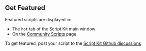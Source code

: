 <meta sectionIndex="2">
<meta url="https://github.com/johnlindquist/kit/discussions/803">
<meta id="D_kwDOEu7MBc4AP9TZ">
<meta title="Get Featured">
<meta section="Share Scripts">
<meta i="0">    
<meta path="docs/get-featured">

## Get Featured

Featured scripts are displayed in:

- The `hot` tab of the Script Kit main window
- On the [Community Scripts](https://www.scriptkit.com/scripts) page

To get featured, post your script to the [Script Kit Github discussions](https://github.com/johnlindquist/kit/discussions)

